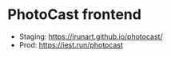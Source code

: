 # PhotoCast frontend

- Staging: https://irunart.github.io/photocast/
- Prod: https://iest.run/photocast
